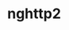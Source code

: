 ---
title: "nghttp2"
layout: cache
categories: [package, develop-2024-11-24]
meta: {"versions": ["1.48.0", "1.59.0", "1.63.0"], "compilers": ["apple-clang@=15.0.0", "gcc@=10.2.1", "gcc@=11.1.0", "gcc@=11.4.0", "gcc@=12.3.0", "gcc@=12.4.0", "gcc@=13.2.0", "gcc@=7.3.1", "gcc@=7.5.0", "gcc@=9.4.0", "oneapi@=2024.1.0", "oneapi@=2024.2.1"], "oss": ["amzn2", "centos7", "ubuntu18.04", "ubuntu20.04", "ubuntu22.04", "ubuntu24.04", "ventura"], "platforms": ["darwin", "linux"], "targets": ["aarch64", "neoverse_n1", "neoverse_v1", "neoverse_v2", "ppc64le", "x86_64_v3", "x86_64_v4"], "stacks": ["aws-isc", "aws-isc-aarch64", "aws-pcluster-neoverse_v1", "aws-pcluster-x86_64_v4", "build_systems", "data-vis-sdk", "developer-tools-darwin", "developer-tools-manylinux2014", "e4s", "e4s-neoverse-v2", "e4s-neoverse_v1", "e4s-oneapi", "e4s-power", "e4s-rocm-external", "ml-darwin-aarch64-mps", "ml-linux-aarch64-cpu", "ml-linux-aarch64-cuda", "ml-linux-x86_64-cpu", "ml-linux-x86_64-cuda", "ml-linux-x86_64-rocm", "radiuss", "radiuss-aws", "radiuss-aws-aarch64", "root", "tutorial"], "num_specs": 23, "num_specs_by_stack": {"ml-darwin-aarch64-mps": 1, "root": 23, "developer-tools-darwin": 1, "radiuss-aws-aarch64": 2, "aws-isc-aarch64": 2, "aws-pcluster-neoverse_v1": 2, "aws-pcluster-x86_64_v4": 4, "aws-isc": 1, "radiuss-aws": 1, "developer-tools-manylinux2014": 1, "build_systems": 1, "radiuss": 1, "e4s-power": 1, "data-vis-sdk": 1, "e4s-neoverse_v1": 1, "e4s-neoverse-v2": 1, "e4s-rocm-external": 1, "e4s": 2, "tutorial": 3, "e4s-oneapi": 1, "ml-linux-aarch64-cpu": 1, "ml-linux-aarch64-cuda": 1, "ml-linux-x86_64-cpu": 1, "ml-linux-x86_64-cuda": 1, "ml-linux-x86_64-rocm": 1}}
spec_details: [{"hash": "i6ayf5jvbger4i7upxivfpnarjfhhdx4", "compiler": "apple-clang@=15.0.0", "versions": ["1.63.0"], "os": "ventura", "platform": "darwin", "target": "aarch64", "variants": ["build_system=autotools"], "stacks": ["ml-darwin-aarch64-mps", "root", "developer-tools-darwin"], "size": "-", "tarball": "https://binaries.spack.io/develop-2024-11-24/build_cache/darwin-ventura-aarch64/apple-clang-15.0.0/nghttp2-1.63.0/darwin-ventura-aarch64-apple-clang-15.0.0-nghttp2-1.63.0-i6ayf5jvbger4i7upxivfpnarjfhhdx4.spack"}, {"hash": "tnmyixbcw4u6nntmel6ukwbwqoooqvvb", "compiler": "gcc@=7.3.1", "versions": ["1.63.0"], "os": "amzn2", "platform": "linux", "target": "aarch64", "variants": ["build_system=autotools"], "stacks": ["radiuss-aws-aarch64", "aws-isc-aarch64", "root"], "size": "-", "tarball": "https://binaries.spack.io/develop-2024-11-24/build_cache/linux-amzn2-aarch64/gcc-7.3.1/nghttp2-1.63.0/linux-amzn2-aarch64-gcc-7.3.1-nghttp2-1.63.0-tnmyixbcw4u6nntmel6ukwbwqoooqvvb.spack"}, {"hash": "ka6ks5zjlmgukr7f23ynfr2ygtczqo3h", "compiler": "gcc@=12.4.0", "versions": ["1.63.0"], "os": "amzn2", "platform": "linux", "target": "neoverse_n1", "variants": ["build_system=autotools"], "stacks": ["aws-pcluster-neoverse_v1", "root"], "size": "-", "tarball": "https://binaries.spack.io/develop-2024-11-24/build_cache/linux-amzn2-neoverse_n1/gcc-12.4.0/nghttp2-1.63.0/linux-amzn2-neoverse_n1-gcc-12.4.0-nghttp2-1.63.0-ka6ks5zjlmgukr7f23ynfr2ygtczqo3h.spack"}, {"hash": "dgirnjmwdmx3py4dmmtulbiw7xcfguvz", "compiler": "gcc@=7.3.1", "versions": ["1.63.0"], "os": "amzn2", "platform": "linux", "target": "neoverse_n1", "variants": ["build_system=autotools"], "stacks": ["radiuss-aws-aarch64", "aws-isc-aarch64", "root"], "size": "-", "tarball": "https://binaries.spack.io/develop-2024-11-24/build_cache/linux-amzn2-neoverse_n1/gcc-7.3.1/nghttp2-1.63.0/linux-amzn2-neoverse_n1-gcc-7.3.1-nghttp2-1.63.0-dgirnjmwdmx3py4dmmtulbiw7xcfguvz.spack"}, {"hash": "4z5lyyyzhx7dnsahqftoszt5yrshz46g", "compiler": "gcc@=12.4.0", "versions": ["1.63.0"], "os": "amzn2", "platform": "linux", "target": "neoverse_v1", "variants": ["build_system=autotools"], "stacks": ["aws-pcluster-neoverse_v1", "root"], "size": "-", "tarball": "https://binaries.spack.io/develop-2024-11-24/build_cache/linux-amzn2-neoverse_v1/gcc-12.4.0/nghttp2-1.63.0/linux-amzn2-neoverse_v1-gcc-12.4.0-nghttp2-1.63.0-4z5lyyyzhx7dnsahqftoszt5yrshz46g.spack"}, {"hash": "sfy5xlpbxpjbwle2swzatxwrly2qfymd", "compiler": "gcc@=12.4.0", "versions": ["1.63.0"], "os": "amzn2", "platform": "linux", "target": "x86_64_v3", "variants": ["build_system=autotools"], "stacks": ["root", "aws-pcluster-x86_64_v4"], "size": "-", "tarball": "https://binaries.spack.io/develop-2024-11-24/build_cache/linux-amzn2-x86_64_v3/gcc-12.4.0/nghttp2-1.63.0/linux-amzn2-x86_64_v3-gcc-12.4.0-nghttp2-1.63.0-sfy5xlpbxpjbwle2swzatxwrly2qfymd.spack"}, {"hash": "43pxor7hwroobnxcawgkk34k7xvxugyb", "compiler": "gcc@=7.3.1", "versions": ["1.63.0"], "os": "amzn2", "platform": "linux", "target": "x86_64_v3", "variants": ["build_system=autotools"], "stacks": ["aws-isc", "radiuss-aws", "root"], "size": "-", "tarball": "https://binaries.spack.io/develop-2024-11-24/build_cache/linux-amzn2-x86_64_v3/gcc-7.3.1/nghttp2-1.63.0/linux-amzn2-x86_64_v3-gcc-7.3.1-nghttp2-1.63.0-43pxor7hwroobnxcawgkk34k7xvxugyb.spack"}, {"hash": "imjwqjrulkrw4pmcb6ajahffv2coe4ap", "compiler": "oneapi@=2024.1.0", "versions": ["1.63.0"], "os": "amzn2", "platform": "linux", "target": "x86_64_v3", "variants": ["build_system=autotools"], "stacks": ["root", "aws-pcluster-x86_64_v4"], "size": "-", "tarball": "https://binaries.spack.io/develop-2024-11-24/build_cache/linux-amzn2-x86_64_v3/oneapi-2024.1.0/nghttp2-1.63.0/linux-amzn2-x86_64_v3-oneapi-2024.1.0-nghttp2-1.63.0-imjwqjrulkrw4pmcb6ajahffv2coe4ap.spack"}, {"hash": "al43mvxny45uokpfyfvf4iv5e7tct5ga", "compiler": "gcc@=12.4.0", "versions": ["1.63.0"], "os": "amzn2", "platform": "linux", "target": "x86_64_v4", "variants": ["build_system=autotools"], "stacks": ["root", "aws-pcluster-x86_64_v4"], "size": "-", "tarball": "https://binaries.spack.io/develop-2024-11-24/build_cache/linux-amzn2-x86_64_v4/gcc-12.4.0/nghttp2-1.63.0/linux-amzn2-x86_64_v4-gcc-12.4.0-nghttp2-1.63.0-al43mvxny45uokpfyfvf4iv5e7tct5ga.spack"}, {"hash": "jizsl3c7ztarykqjoqmrpy4hdcpo425n", "compiler": "oneapi@=2024.1.0", "versions": ["1.63.0"], "os": "amzn2", "platform": "linux", "target": "x86_64_v4", "variants": ["build_system=autotools"], "stacks": ["root", "aws-pcluster-x86_64_v4"], "size": "-", "tarball": "https://binaries.spack.io/develop-2024-11-24/build_cache/linux-amzn2-x86_64_v4/oneapi-2024.1.0/nghttp2-1.63.0/linux-amzn2-x86_64_v4-oneapi-2024.1.0-nghttp2-1.63.0-jizsl3c7ztarykqjoqmrpy4hdcpo425n.spack"}, {"hash": "fghg7r5vf3wtcvtygxlsdbvjt3tyo6q5", "compiler": "gcc@=10.2.1", "versions": ["1.63.0"], "os": "centos7", "platform": "linux", "target": "x86_64_v3", "variants": ["build_system=autotools"], "stacks": ["developer-tools-manylinux2014", "root"], "size": "-", "tarball": "https://binaries.spack.io/develop-2024-11-24/build_cache/linux-centos7-x86_64_v3/gcc-10.2.1/nghttp2-1.63.0/linux-centos7-x86_64_v3-gcc-10.2.1-nghttp2-1.63.0-fghg7r5vf3wtcvtygxlsdbvjt3tyo6q5.spack"}, {"hash": "tke7ktam2a5qdbi5auzs3irreikqkuyu", "compiler": "gcc@=7.5.0", "versions": ["1.63.0"], "os": "ubuntu18.04", "platform": "linux", "target": "x86_64_v3", "variants": ["build_system=autotools"], "stacks": ["build_systems", "radiuss", "root"], "size": "-", "tarball": "https://binaries.spack.io/develop-2024-11-24/build_cache/linux-ubuntu18.04-x86_64_v3/gcc-7.5.0/nghttp2-1.63.0/linux-ubuntu18.04-x86_64_v3-gcc-7.5.0-nghttp2-1.63.0-tke7ktam2a5qdbi5auzs3irreikqkuyu.spack"}, {"hash": "ll6gdjxhgkkrxkniinlnfp5ylws3ug6o", "compiler": "gcc@=9.4.0", "versions": ["1.63.0"], "os": "ubuntu20.04", "platform": "linux", "target": "ppc64le", "variants": ["build_system=autotools"], "stacks": ["e4s-power", "root"], "size": "-", "tarball": "https://binaries.spack.io/develop-2024-11-24/build_cache/linux-ubuntu20.04-ppc64le/gcc-9.4.0/nghttp2-1.63.0/linux-ubuntu20.04-ppc64le-gcc-9.4.0-nghttp2-1.63.0-ll6gdjxhgkkrxkniinlnfp5ylws3ug6o.spack"}, {"hash": "bwhltbcyvnmw5ys3ku5qds5u3jrephoi", "compiler": "gcc@=11.1.0", "versions": ["1.63.0"], "os": "ubuntu20.04", "platform": "linux", "target": "x86_64_v3", "variants": ["build_system=autotools"], "stacks": ["data-vis-sdk", "root"], "size": "-", "tarball": "https://binaries.spack.io/develop-2024-11-24/build_cache/linux-ubuntu20.04-x86_64_v3/gcc-11.1.0/nghttp2-1.63.0/linux-ubuntu20.04-x86_64_v3-gcc-11.1.0-nghttp2-1.63.0-bwhltbcyvnmw5ys3ku5qds5u3jrephoi.spack"}, {"hash": "jso6eba3acq3wug47sqer5s743wa67zl", "compiler": "gcc@=11.4.0", "versions": ["1.63.0"], "os": "ubuntu22.04", "platform": "linux", "target": "neoverse_v1", "variants": ["build_system=autotools"], "stacks": ["e4s-neoverse_v1", "root"], "size": "-", "tarball": "https://binaries.spack.io/develop-2024-11-24/build_cache/linux-ubuntu22.04-neoverse_v1/gcc-11.4.0/nghttp2-1.63.0/linux-ubuntu22.04-neoverse_v1-gcc-11.4.0-nghttp2-1.63.0-jso6eba3acq3wug47sqer5s743wa67zl.spack"}, {"hash": "p26rf4dfhuyz53i4y62vr3p2ltvrffqz", "compiler": "gcc@=11.4.0", "versions": ["1.63.0"], "os": "ubuntu22.04", "platform": "linux", "target": "neoverse_v2", "variants": ["build_system=autotools"], "stacks": ["root", "e4s-neoverse-v2"], "size": "-", "tarball": "https://binaries.spack.io/develop-2024-11-24/build_cache/linux-ubuntu22.04-neoverse_v2/gcc-11.4.0/nghttp2-1.63.0/linux-ubuntu22.04-neoverse_v2-gcc-11.4.0-nghttp2-1.63.0-p26rf4dfhuyz53i4y62vr3p2ltvrffqz.spack"}, {"hash": "t2qkug7u7irxunnirgisvdu4mdoerrxt", "compiler": "gcc@=11.4.0", "versions": ["1.63.0"], "os": "ubuntu22.04", "platform": "linux", "target": "x86_64_v3", "variants": ["build_system=autotools"], "stacks": ["e4s-rocm-external", "root", "e4s", "tutorial"], "size": "-", "tarball": "https://binaries.spack.io/develop-2024-11-24/build_cache/linux-ubuntu22.04-x86_64_v3/gcc-11.4.0/nghttp2-1.63.0/linux-ubuntu22.04-x86_64_v3-gcc-11.4.0-nghttp2-1.63.0-t2qkug7u7irxunnirgisvdu4mdoerrxt.spack"}, {"hash": "b5ozuaotgjg6s2hay32j3zioompbots3", "compiler": "gcc@=11.4.0", "versions": ["1.48.0"], "os": "ubuntu22.04", "platform": "linux", "target": "x86_64_v3", "variants": ["build_system=autotools"], "stacks": ["root", "tutorial"], "size": "-", "tarball": "https://binaries.spack.io/develop-2024-11-24/build_cache/linux-ubuntu22.04-x86_64_v3/gcc-11.4.0/nghttp2-1.48.0/linux-ubuntu22.04-x86_64_v3-gcc-11.4.0-nghttp2-1.48.0-b5ozuaotgjg6s2hay32j3zioompbots3.spack"}, {"hash": "tai5rvgzlc6fvoh762353zxjyoqsdx4z", "compiler": "gcc@=11.4.0", "versions": ["1.59.0"], "os": "ubuntu22.04", "platform": "linux", "target": "x86_64_v3", "variants": ["build_system=autotools"], "stacks": ["root", "e4s"], "size": "-", "tarball": "https://binaries.spack.io/develop-2024-11-24/build_cache/linux-ubuntu22.04-x86_64_v3/gcc-11.4.0/nghttp2-1.59.0/linux-ubuntu22.04-x86_64_v3-gcc-11.4.0-nghttp2-1.59.0-tai5rvgzlc6fvoh762353zxjyoqsdx4z.spack"}, {"hash": "cev72mtimsjfzafhbmvr4tjlmh23x47z", "compiler": "oneapi@=2024.2.1", "versions": ["1.63.0"], "os": "ubuntu22.04", "platform": "linux", "target": "x86_64_v3", "variants": ["build_system=autotools"], "stacks": ["e4s-oneapi", "root"], "size": "-", "tarball": "https://binaries.spack.io/develop-2024-11-24/build_cache/linux-ubuntu22.04-x86_64_v3/oneapi-2024.2.1/nghttp2-1.63.0/linux-ubuntu22.04-x86_64_v3-oneapi-2024.2.1-nghttp2-1.63.0-cev72mtimsjfzafhbmvr4tjlmh23x47z.spack"}, {"hash": "ippbbwuh3aggwhh4dmj4e36flmx3g7ew", "compiler": "gcc@=12.3.0", "versions": ["1.63.0"], "os": "ubuntu22.04", "platform": "linux", "target": "x86_64_v3", "variants": ["build_system=autotools"], "stacks": ["root", "tutorial"], "size": "-", "tarball": "https://binaries.spack.io/develop-2024-11-24/build_cache/linux-ubuntu22.04-x86_64_v3/gcc-12.3.0/nghttp2-1.63.0/linux-ubuntu22.04-x86_64_v3-gcc-12.3.0-nghttp2-1.63.0-ippbbwuh3aggwhh4dmj4e36flmx3g7ew.spack"}, {"hash": "n4otm6oyeb4uvousqxfs553bqii7hnbi", "compiler": "gcc@=13.2.0", "versions": ["1.63.0"], "os": "ubuntu24.04", "platform": "linux", "target": "aarch64", "variants": ["build_system=autotools"], "stacks": ["ml-linux-aarch64-cpu", "root", "ml-linux-aarch64-cuda"], "size": "-", "tarball": "https://binaries.spack.io/develop-2024-11-24/build_cache/linux-ubuntu24.04-aarch64/gcc-13.2.0/nghttp2-1.63.0/linux-ubuntu24.04-aarch64-gcc-13.2.0-nghttp2-1.63.0-n4otm6oyeb4uvousqxfs553bqii7hnbi.spack"}, {"hash": "o22mibtan5yxa57wbyus2huqv6k62x7l", "compiler": "gcc@=13.2.0", "versions": ["1.63.0"], "os": "ubuntu24.04", "platform": "linux", "target": "x86_64_v3", "variants": ["build_system=autotools"], "stacks": ["ml-linux-x86_64-cpu", "ml-linux-x86_64-cuda", "ml-linux-x86_64-rocm", "root"], "size": "-", "tarball": "https://binaries.spack.io/develop-2024-11-24/build_cache/linux-ubuntu24.04-x86_64_v3/gcc-13.2.0/nghttp2-1.63.0/linux-ubuntu24.04-x86_64_v3-gcc-13.2.0-nghttp2-1.63.0-o22mibtan5yxa57wbyus2huqv6k62x7l.spack"}]
---